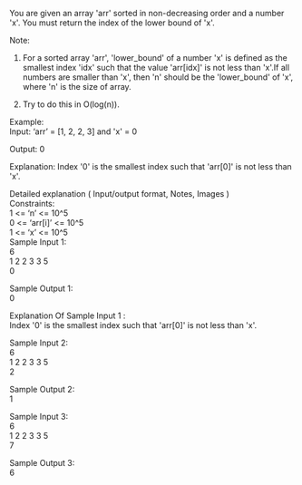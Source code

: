 You are given an array 'arr' sorted in non-decreasing order and a number 'x'. You must return the index of the lower bound of 'x'.</br>

Note:</br>
1. For a sorted array 'arr', 'lower_bound' of a number 'x' is defined as the smallest index 'idx' such that the value 'arr[idx]' is not less than 'x'.If all numbers are smaller than 'x', then 'n' should be the 'lower_bound' of 'x', where 'n' is the size of array.</br>

2. Try to do this in O(log(n)).</br>

Example:</br>
Input: ‘arr’ = [1, 2, 2, 3] and 'x' = 0</br>

Output: 0</br>

Explanation: Index '0' is the smallest index such that 'arr[0]' is not less than 'x'.</br>

Detailed explanation ( Input/output format, Notes, Images )</br>
Constraints:</br>
1 <= ‘n’ <= 10^5</br>
0 <= ‘arr[i]’ <= 10^5</br>
1 <= ‘x’ <= 10^5</br>
Sample Input 1:</br>
6</br>
1 2 2 3 3 5</br>
0</br>

Sample Output 1:</br>
0</br>

Explanation Of Sample Input 1 :</br>
Index '0' is the smallest index such that 'arr[0]' is not less than 'x'.</br>

Sample Input 2:</br>
6</br>
1 2 2 3 3 5</br>
2</br>

Sample Output 2:</br>
1</br>

Sample Input 3:</br>
6</br>
1 2 2 3 3 5</br>
7</br>

Sample Output 3:</br>
6</br>
